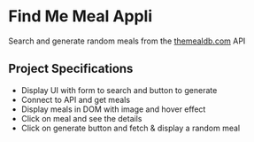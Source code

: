 # Find Me Meal Appli

Search and generate random meals from the [themealdb.com](https://www.themealdb.com) API

## Project Specifications

- Display UI with form to search and button to generate
- Connect to API and get meals
- Display meals in DOM with image and hover effect
- Click on meal and see the details
- Click on generate button and fetch & display a random meal
